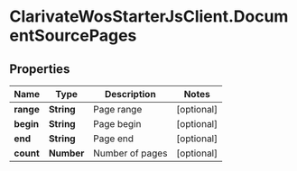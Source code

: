 # ClarivateWosStarterJsClient.DocumentSourcePages

## Properties

Name | Type | Description | Notes
------------ | ------------- | ------------- | -------------
**range** | **String** | Page range | [optional] 
**begin** | **String** | Page begin | [optional] 
**end** | **String** | Page end | [optional] 
**count** | **Number** | Number of pages | [optional] 


